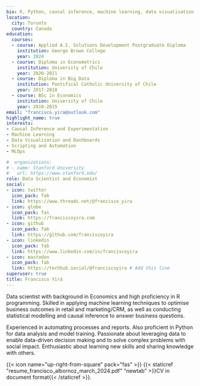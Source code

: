 ```yaml
---
bio: R, Python, causal inference, machine learning, data visualisation.
location:
  city: Toronto
  country: Canada
education:
  courses:
  - course: Applied A.I. Solutions Development Postgraduate Diploma
    institution: George Brown College
    year: 2024
  - course: Diploma in Econometrics
    institution: University of Chile
    year: 2020-2021
  - course: Diploma in Big Data
    institution: Pontifical Catholic University of Chile
    year: 2017-2018
  - course: BSc in Economics
    institution: University of Chile
    year: 2010-2015
email: "francisco.yira@outlook.com"
highlight_name: true
interests:
- Causal Inference and Experimentation
- Machine Learning
- Data Visualisation and Dashboards
- Scripting and Automation
- MLOps

#  organizations:
# - name: Stanford University
#   url: https://www.stanford.edu/
role: Data Scientist and Economist
social:
- icon: twitter
  icon_pack: fab
  link: https://www.threads.net/@francisco_yira
- icon: globe
  icon_pack: fas
  link: https://franciscoyira.com
- icon: github
  icon_pack: fab
  link: https://github.com/franciscoyira
- icon: linkedin
  icon_pack: fab
  link: https://www.linkedin.com/in/franciscoyira
- icon: mastodon 
  icon_pack: fab
  link: https://techhub.social/@franciscoyira # Add this line
superuser: true
title: Francisco Yirá
---
```


Data scientist with background in Economics and high proficiency in R programming. Skilled in applying machine learning techniques to optimise business outcomes in retail and marketing/CRM, as well as conducting statistical modelling and causal inference to answer business questions.

Experienced in automating processes and reports. Also proficient in Python for data analysis and model training. Passionate about leveraging data to enable data-driven decision making and to solve complex problems with social impact. Enthusiastic about learning new skills and sharing knowledge with others.

{{< icon name="up-right-from-square" pack="fas" >}} {{< staticref "resume_francisco_albornoz_march_2024.pdf" "newtab" >}}CV in document format{{< /staticref >}}.
